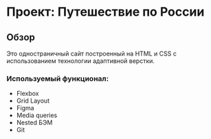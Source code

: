 # Проект: Путешествие по России
## Обзор
Это одностраничный сайт построенный на HTML и CSS с использованием технологии адаптивной верстки.
### Используемый функционал:
* Flexbox
* Grid Layout
* Figma
* Media queries
* Nested БЭМ
* Git
